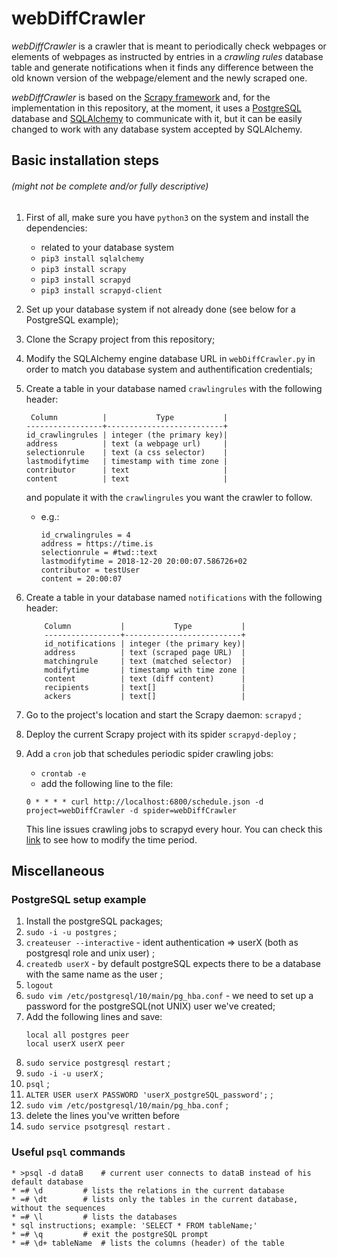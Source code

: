 # webDiffCrawler
*webDiffCrawler* is a crawler that is meant to periodically check webpages or elements of webpages as instructed by entries in a *crawling rules* database table and generate notifications when it finds any difference between the old known version of the webpage/element and the newly scraped one.

*webDiffCrawler* is based on the [Scrapy framework](https://docs.scrapy.org/en/latest/index.html) and, for the implementation in this repository, at the moment, it uses a [PostgreSQL](https://www.postgresql.org/) database and [SQLAlchemy](https://www.sqlalchemy.org/) to communicate with it, but it can be easily changed to work with any database system accepted by SQLAlchemy.

## Basic installation steps
###### (might not be complete and/or fully descriptive)
1. First of all, make sure you have `python3` on the system and install the dependencies:
    - related to your database system
    - `pip3 install sqlalchemy`
    - `pip3 install scrapy`
    - `pip3 install scrapyd`
    - `pip3 install scrapyd-client`

2. Set up your database system if not already done (see below for a PostgreSQL example);
3. Clone the Scrapy project from this repository;
4. Modify the SQLAlchemy engine database URL in `webDiffCrawler.py` in order to match you database system and authentification credentials;
5. Create a table in your database named `crawlingrules` with the following header:
    ```
     Column          |           Type           |
    -----------------+--------------------------+
    id_crawlingrules | integer (the primary key)|
    address          | text (a webpage url)     |
    selectionrule    | text (a css selector)    |
    lastmodifytime   | timestamp with time zone |
    contributor      | text                     |
    content          | text                     |
    ```
    and populate it with the `crawlingrules` you want the crawler to follow.
    - e.g.:
        ```
        id_crwalingrules = 4
        address = https://time.is
        selectionrule = #twd::text 
        lastmodifytime = 2018-12-20 20:00:07.586726+02
        contributor = testUser
        content = 20:00:07
        ```
6. Create a table in your database named `notifications` with the following header:
    ```
        Column           |           Type           |
        -----------------+--------------------------+
        id_notifications | integer (the primary key)|
        address          | text (scraped page URL)  | 
        matchingrule     | text (matched selector)  | 
        modifytime       | timestamp with time zone |
        content          | text (diff content)      |
        recipients       | text[]                   |
        ackers           | text[]                   |
    ```
7. Go to the project's location and start the Scrapy daemon: `scrapyd` ;
8. Deploy the current Scrapy project with its spider `scrapyd-deploy` ;
9. Add a `cron` job that schedules periodic spider crawling jobs:
    - `crontab -e`
    - add the following line to the file: 
    ```
    0 * * * * curl http://localhost:6800/schedule.json -d project=webDiffCrawler -d spider=webDiffCrawler
    ```
    This line issues crawling jobs to scrapyd every hour. You can check this [link](https://corenominal.org/2016/05/12/howto-setup-a-crontab-file/) to see how to modify the time period.

## Miscellaneous
### PostgreSQL setup example
1. Install the postgreSQL packages;
2. `sudo -i -u postgres` ;
3. `createuser --interactive` - ident authentication => userX (both as postgresql role and unix user) ;
4. `createdb userX` - by default postgreSQL expects there to be a database with the same name as the user ;
5. `logout`
6. `sudo vim /etc/postgresql/10/main/pg_hba.conf` - we need to set up a password for the postgreSQL(not UNIX) user we've created;
7. Add the following lines and save:
    ```
	local all postgres peer
	local userX userX peer
    ```
8. `sudo service postgresql restart` ;
9. `sudo -i -u userX` ;
10. `psql` ;
11. `ALTER USER userX PASSWORD 'userX_postgreSQL_password';` ;
12. `sudo vim /etc/postgresql/10/main/pg_hba.conf` ; 
13. delete the lines you've written before
14. `sudo service psotgresql restart` .

### Useful `psql` commands
```
* >psql -d dataB 	# current user connects to dataB instead of his default database
* =# \d 		# lists the relations in the current database
* =# \dt		# lists only the tables in the current database, without the sequences
* =# \l 		# lists the databases
* sql instructions; example: 'SELECT * FROM tableName;'
* =# \q			# exit the postgreSQL prompt
* =# \d+ tableName	# lists the columns (header) of the table
```

